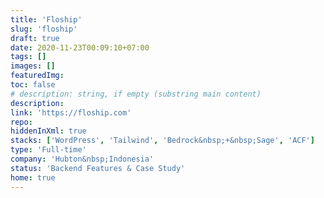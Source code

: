 ```yaml
---
title: 'Floship'
slug: 'floship'
draft: true
date: 2020-11-23T00:09:10+07:00
tags: []
images: []
featuredImg:
toc: false
# description: string, if empty (substring main content)
description:
link: 'https://floship.com'
repo:
hiddenInXml: true
stacks: ['WordPress', 'Tailwind', 'Bedrock&nbsp;+&nbsp;Sage', 'ACF']
type: 'Full-time'
company: 'Hubton&nbsp;Indonesia'
status: 'Backend Features & Case Study'
home: true
---
```

